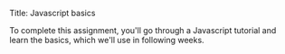 Title: Javascript basics


To complete this assignment, you'll go through a Javascript tutorial
and learn the basics, which we'll use in following weeks.
